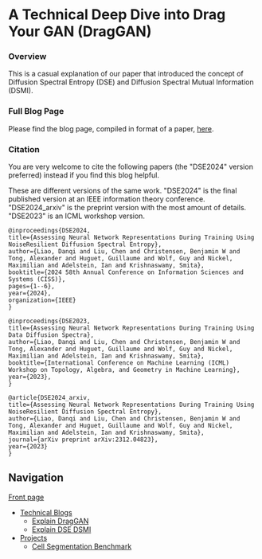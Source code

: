 # A Technical Deep Dive into Drag Your GAN (DragGAN)

### Overview
This is a casual explanation of our paper that introduced the concept of Diffusion Spectral Entropy (DSE) and Diffusion Spectral Mutual Information (DSMI).

### Full Blog Page
Please find the blog page, compiled in format of a paper, [here](https://chenliu-1996.github.io/blogs/Explain_DSE_DSMI/main.pdf).


### Citation
You are very welcome to cite the following papers (the "DSE2024" version preferred) instead if you find this blog helpful.

These are different versions of the same work. "DSE2024" is the final published version at an IEEE information
theory conference. "DSE2024_arxiv" is the preprint version with the most amount of details. "DSE2023" is an ICML workshop version.

```
@inproceedings{DSE2024,
title={Assessing Neural Network Representations During Training Using NoiseResilient Diffusion Spectral Entropy},
author={Liao, Danqi and Liu, Chen and Christensen, Benjamin W and Tong, Alexander and Huguet, Guillaume and Wolf, Guy and Nickel, Maximilian and Adelstein, Ian and Krishnaswamy, Smita},
booktitle={2024 58th Annual Conference on Information Sciences and Systems (CISS)},
pages={1--6},
year={2024},
organization={IEEE}
}

@inproceedings{DSE2023,
title={Assessing Neural Network Representations During Training Using Data Diffusion Spectra},
author={Liao, Danqi and Liu, Chen and Christensen, Benjamin W and Tong, Alexander and Huguet, Guillaume and Wolf, Guy and Nickel, Maximilian and Adelstein, Ian and Krishnaswamy, Smita},
booktitle={International Conference on Machine Learning (ICML) Workshop on Topology, Algebra, and Geometry in Machine Learning},
year={2023},
}

@article{DSE2024_arxiv,
title={Assessing Neural Network Representations During Training Using NoiseResilient Diffusion Spectral Entropy},
author={Liao, Danqi and Liu, Chen and Christensen, Benjamin W and Tong, Alexander and Huguet, Guillaume and Wolf, Guy and Nickel, Maximilian and Adelstein, Ian and Krishnaswamy, Smita},
journal={arXiv preprint arXiv:2312.04823},
year={2023}
}
```

## Navigation

[Front page](https://chenliu-1996.github.io/)
  - [Technical Blogs](https://chenliu-1996.github.io/blogs/)
    - [Explain DragGAN](https://chenliu-1996.github.io/blogs/ExplainDragGAN/)
    - [Explain DSE DSMI](https://chenliu-1996.github.io/blogs/Explain_DSE_DSMI/)
  - [Projects](https://chenliu-1996.github.io/projects/)
    - [Cell Segmentation Benchmark](https://chenliu-1996.github.io/projects/CellSegBenchmark/)
